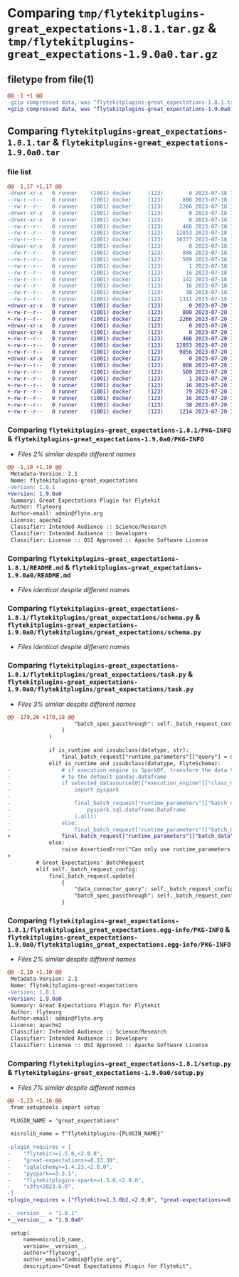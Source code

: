 # Comparing `tmp/flytekitplugins-great_expectations-1.8.1.tar.gz` & `tmp/flytekitplugins-great_expectations-1.9.0a0.tar.gz`

## filetype from file(1)

```diff
@@ -1 +1 @@
-gzip compressed data, was "flytekitplugins-great_expectations-1.8.1.tar", last modified: Tue Jul 18 18:01:37 2023, max compression
+gzip compressed data, was "flytekitplugins-great_expectations-1.9.0a0.tar", last modified: Thu Jul 20 18:58:18 2023, max compression
```

## Comparing `flytekitplugins-great_expectations-1.8.1.tar` & `flytekitplugins-great_expectations-1.9.0a0.tar`

### file list

```diff
@@ -1,17 +1,17 @@
-drwxr-xr-x   0 runner    (1001) docker     (123)        0 2023-07-18 18:01:37.823021 flytekitplugins-great_expectations-1.8.1/
--rw-r--r--   0 runner    (1001) docker     (123)      806 2023-07-18 18:01:37.823021 flytekitplugins-great_expectations-1.8.1/PKG-INFO
--rw-r--r--   0 runner    (1001) docker     (123)     2266 2023-07-18 18:01:17.000000 flytekitplugins-great_expectations-1.8.1/README.md
-drwxr-xr-x   0 runner    (1001) docker     (123)        0 2023-07-18 18:01:37.823021 flytekitplugins-great_expectations-1.8.1/flytekitplugins/
-drwxr-xr-x   0 runner    (1001) docker     (123)        0 2023-07-18 18:01:37.823021 flytekitplugins-great_expectations-1.8.1/flytekitplugins/great_expectations/
--rw-r--r--   0 runner    (1001) docker     (123)      466 2023-07-18 18:01:17.000000 flytekitplugins-great_expectations-1.8.1/flytekitplugins/great_expectations/__init__.py
--rw-r--r--   0 runner    (1001) docker     (123)    12853 2023-07-18 18:01:17.000000 flytekitplugins-great_expectations-1.8.1/flytekitplugins/great_expectations/schema.py
--rw-r--r--   0 runner    (1001) docker     (123)    10377 2023-07-18 18:01:17.000000 flytekitplugins-great_expectations-1.8.1/flytekitplugins/great_expectations/task.py
-drwxr-xr-x   0 runner    (1001) docker     (123)        0 2023-07-18 18:01:37.823021 flytekitplugins-great_expectations-1.8.1/flytekitplugins_great_expectations.egg-info/
--rw-r--r--   0 runner    (1001) docker     (123)      806 2023-07-18 18:01:37.000000 flytekitplugins-great_expectations-1.8.1/flytekitplugins_great_expectations.egg-info/PKG-INFO
--rw-r--r--   0 runner    (1001) docker     (123)      509 2023-07-18 18:01:37.000000 flytekitplugins-great_expectations-1.8.1/flytekitplugins_great_expectations.egg-info/SOURCES.txt
--rw-r--r--   0 runner    (1001) docker     (123)        1 2023-07-18 18:01:37.000000 flytekitplugins-great_expectations-1.8.1/flytekitplugins_great_expectations.egg-info/dependency_links.txt
--rw-r--r--   0 runner    (1001) docker     (123)       16 2023-07-18 18:01:37.000000 flytekitplugins-great_expectations-1.8.1/flytekitplugins_great_expectations.egg-info/namespace_packages.txt
--rw-r--r--   0 runner    (1001) docker     (123)      142 2023-07-18 18:01:37.000000 flytekitplugins-great_expectations-1.8.1/flytekitplugins_great_expectations.egg-info/requires.txt
--rw-r--r--   0 runner    (1001) docker     (123)       16 2023-07-18 18:01:37.000000 flytekitplugins-great_expectations-1.8.1/flytekitplugins_great_expectations.egg-info/top_level.txt
--rw-r--r--   0 runner    (1001) docker     (123)       38 2023-07-18 18:01:37.823021 flytekitplugins-great_expectations-1.8.1/setup.cfg
--rw-r--r--   0 runner    (1001) docker     (123)     1311 2023-07-18 18:01:33.000000 flytekitplugins-great_expectations-1.8.1/setup.py
+drwxr-xr-x   0 runner    (1001) docker     (123)        0 2023-07-20 18:58:18.680671 flytekitplugins-great_expectations-1.9.0a0/
+-rw-r--r--   0 runner    (1001) docker     (123)      808 2023-07-20 18:58:18.680671 flytekitplugins-great_expectations-1.9.0a0/PKG-INFO
+-rw-r--r--   0 runner    (1001) docker     (123)     2266 2023-07-20 18:57:54.000000 flytekitplugins-great_expectations-1.9.0a0/README.md
+drwxr-xr-x   0 runner    (1001) docker     (123)        0 2023-07-20 18:58:18.676671 flytekitplugins-great_expectations-1.9.0a0/flytekitplugins/
+drwxr-xr-x   0 runner    (1001) docker     (123)        0 2023-07-20 18:58:18.676671 flytekitplugins-great_expectations-1.9.0a0/flytekitplugins/great_expectations/
+-rw-r--r--   0 runner    (1001) docker     (123)      466 2023-07-20 18:57:54.000000 flytekitplugins-great_expectations-1.9.0a0/flytekitplugins/great_expectations/__init__.py
+-rw-r--r--   0 runner    (1001) docker     (123)    12853 2023-07-20 18:57:54.000000 flytekitplugins-great_expectations-1.9.0a0/flytekitplugins/great_expectations/schema.py
+-rw-r--r--   0 runner    (1001) docker     (123)     9856 2023-07-20 18:57:54.000000 flytekitplugins-great_expectations-1.9.0a0/flytekitplugins/great_expectations/task.py
+drwxr-xr-x   0 runner    (1001) docker     (123)        0 2023-07-20 18:58:18.680671 flytekitplugins-great_expectations-1.9.0a0/flytekitplugins_great_expectations.egg-info/
+-rw-r--r--   0 runner    (1001) docker     (123)      808 2023-07-20 18:58:18.000000 flytekitplugins-great_expectations-1.9.0a0/flytekitplugins_great_expectations.egg-info/PKG-INFO
+-rw-r--r--   0 runner    (1001) docker     (123)      509 2023-07-20 18:58:18.000000 flytekitplugins-great_expectations-1.9.0a0/flytekitplugins_great_expectations.egg-info/SOURCES.txt
+-rw-r--r--   0 runner    (1001) docker     (123)        1 2023-07-20 18:58:18.000000 flytekitplugins-great_expectations-1.9.0a0/flytekitplugins_great_expectations.egg-info/dependency_links.txt
+-rw-r--r--   0 runner    (1001) docker     (123)       16 2023-07-20 18:58:18.000000 flytekitplugins-great_expectations-1.9.0a0/flytekitplugins_great_expectations.egg-info/namespace_packages.txt
+-rw-r--r--   0 runner    (1001) docker     (123)       79 2023-07-20 18:58:18.000000 flytekitplugins-great_expectations-1.9.0a0/flytekitplugins_great_expectations.egg-info/requires.txt
+-rw-r--r--   0 runner    (1001) docker     (123)       16 2023-07-20 18:58:18.000000 flytekitplugins-great_expectations-1.9.0a0/flytekitplugins_great_expectations.egg-info/top_level.txt
+-rw-r--r--   0 runner    (1001) docker     (123)       38 2023-07-20 18:58:18.680671 flytekitplugins-great_expectations-1.9.0a0/setup.cfg
+-rw-r--r--   0 runner    (1001) docker     (123)     1214 2023-07-20 18:58:12.000000 flytekitplugins-great_expectations-1.9.0a0/setup.py
```

### Comparing `flytekitplugins-great_expectations-1.8.1/PKG-INFO` & `flytekitplugins-great_expectations-1.9.0a0/PKG-INFO`

 * *Files 2% similar despite different names*

```diff
@@ -1,10 +1,10 @@
 Metadata-Version: 2.1
 Name: flytekitplugins-great_expectations
-Version: 1.8.1
+Version: 1.9.0a0
 Summary: Great Expectations Plugin for Flytekit
 Author: flyteorg
 Author-email: admin@flyte.org
 License: apache2
 Classifier: Intended Audience :: Science/Research
 Classifier: Intended Audience :: Developers
 Classifier: License :: OSI Approved :: Apache Software License
```

### Comparing `flytekitplugins-great_expectations-1.8.1/README.md` & `flytekitplugins-great_expectations-1.9.0a0/README.md`

 * *Files identical despite different names*

### Comparing `flytekitplugins-great_expectations-1.8.1/flytekitplugins/great_expectations/schema.py` & `flytekitplugins-great_expectations-1.9.0a0/flytekitplugins/great_expectations/schema.py`

 * *Files identical despite different names*

### Comparing `flytekitplugins-great_expectations-1.8.1/flytekitplugins/great_expectations/task.py` & `flytekitplugins-great_expectations-1.9.0a0/flytekitplugins/great_expectations/task.py`

 * *Files 3% similar despite different names*

```diff
@@ -179,26 +179,18 @@
                     "batch_spec_passthrough": self._batch_request_config.batch_spec_passthrough,
                 }
             )
 
             if is_runtime and issubclass(datatype, str):
                 final_batch_request["runtime_parameters"]["query"] = dataset
             elif is_runtime and issubclass(datatype, FlyteSchema):
-                # if execution engine is SparkDF, transform the data to pyspark.sql.dataframe.DataFrame, else transform the data
-                # to the default pandas.dataframe
-                if selected_datasource[0]["execution_engine"]["class_name"] == "SparkDFExecutionEngine":
-                    import pyspark
-
-                    final_batch_request["runtime_parameters"]["batch_data"] = dataset.open(
-                        pyspark.sql.dataframe.DataFrame
-                    ).all()
-                else:
-                    final_batch_request["runtime_parameters"]["batch_data"] = dataset.open().all()
+                final_batch_request["runtime_parameters"]["batch_data"] = dataset.open().all()
             else:
                 raise AssertionError("Can only use runtime_parameters for query(str)/schema data")
+
         # Great Expectations' BatchRequest
         elif self._batch_request_config:
             final_batch_request.update(
                 {
                     "data_connector_query": self._batch_request_config.data_connector_query,
                     "batch_spec_passthrough": self._batch_request_config.batch_spec_passthrough,
                 }
```

### Comparing `flytekitplugins-great_expectations-1.8.1/flytekitplugins_great_expectations.egg-info/PKG-INFO` & `flytekitplugins-great_expectations-1.9.0a0/flytekitplugins_great_expectations.egg-info/PKG-INFO`

 * *Files 2% similar despite different names*

```diff
@@ -1,10 +1,10 @@
 Metadata-Version: 2.1
 Name: flytekitplugins-great-expectations
-Version: 1.8.1
+Version: 1.9.0a0
 Summary: Great Expectations Plugin for Flytekit
 Author: flyteorg
 Author-email: admin@flyte.org
 License: apache2
 Classifier: Intended Audience :: Science/Research
 Classifier: Intended Audience :: Developers
 Classifier: License :: OSI Approved :: Apache Software License
```

### Comparing `flytekitplugins-great_expectations-1.8.1/setup.py` & `flytekitplugins-great_expectations-1.9.0a0/setup.py`

 * *Files 7% similar despite different names*

```diff
@@ -1,23 +1,16 @@
 from setuptools import setup
 
 PLUGIN_NAME = "great_expectations"
 
 microlib_name = f"flytekitplugins-{PLUGIN_NAME}"
 
-plugin_requires = [
-    "flytekit>=1.5.0,<2.0.0",
-    "great-expectations>=0.13.30",
-    "sqlalchemy>=1.4.23,<2.0.0",
-    "pyspark==3.3.1",
-    "flytekitplugins-spark>=1.5.0,<2.0.0",
-    "s3fs<2023.6.0",
-]
+plugin_requires = ["flytekit>=1.3.0b2,<2.0.0", "great-expectations>=0.13.30", "sqlalchemy>=1.4.23,<2.0.0"]
 
-__version__ = "1.8.1"
+__version__ = "1.9.0a0"
 
 setup(
     name=microlib_name,
     version=__version__,
     author="flyteorg",
     author_email="admin@flyte.org",
     description="Great Expectations Plugin for Flytekit",
```


